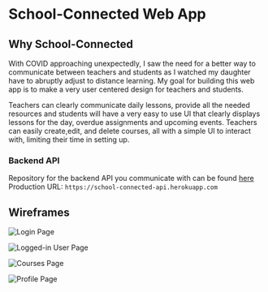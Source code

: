 # School-Connected Web App

## Why School-Connected
With COVID approaching unexpectedly, I saw the need for a better way to communicate between teachers and students as I watched my daughter have to abruptly adjust to distance learning. My goal for building this web app is to make a very user centered design for teachers and students. 

Teachers can clearly communicate daily lessons, provide all the needed resources and students will have a very easy to use UI that clearly displays lessons for the day, overdue assignments and upcoming events. Teachers can easily create,edit, and delete courses, all with a simple UI to interact with, limiting their time in setting up.

### Backend API
Repository for the backend API you communicate with can be found [here]('https://github.com/oscar-valen115/school-connected-api')  
Production URL: `https://school-connected-api.herokuapp.com`
## Wireframes

![Login Page]('https://github.com/oscar-valen115/school-connected/blob/master/assets/Wireframes/Wireframe_LoginPage_FullStackApp.png')

![Logged-in User Page]('https://github.com/oscar-valen115/school-connected/blob/master/assets/Wireframes/Wireframe_Logged_in_user_page_FullStackApp.png')

![Courses Page]('https://github.com/oscar-valen115/school-connected/blob/master/assets/Wireframes/Wireframe_courses_FullStackApp.png')

![Profile Page]('https://github.com/oscar-valen115/school-connected/blob/master/assets/Wireframes/Wireframe_ProfilePage_FullStackApp.png')

